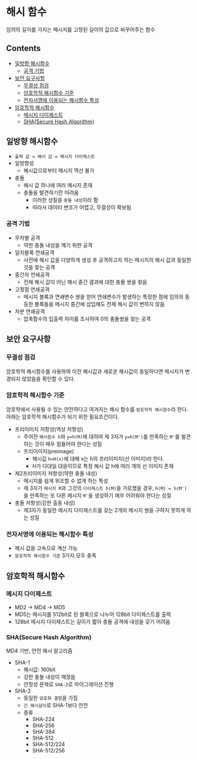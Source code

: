 해시 함수
===

임의의 길이를 가지는 메시지를 고정된 길이의 값으로 바꾸어주는 함수

Contents
---

- [일방향 해시함수](#일방향-해시함수)
  - [공격 기법](#공격-기법)
- [보안 요구사항](#보안-요구사항)
  - [무결성 점검](#무결성-점검)
  - [암호학적 해시함수 기준](#암호학적-해시함수-기준)
  - [전자서명에 이용되는 해시함수 특성](#전자서명에-이용되는-해시함수-특성)
- [암호학적 해시함수](#암호학적-해시함수)
  - [메시지 다이제스트](#메시지-다이제스트)
  - [SHA(Secure Hash Algorithm)](#shasecure-hash-algorithm)

일방향 해시함수
---

- `출력 값 = 해시 값 = 메시지 다이제스트`
- 일방향성
  - 해시값으로부터 메시지 역산 불가
- 충돌
  - 해시 값 하나에 여러 메시지 존재
  - 충돌을 발견하기란 어려움
    - 이러한 성질을 `충돌 내성`이라 함
    - 따라서 데이터 변조가 어렵고, 무결성이 확보됨

### 공격 기법

- 무차별 공격
  - 약한 충돌 내성을 깨기 위한 공격
- 일치블록 연쇄공격
  - 사전에 해시 값을 다양하게 생성 후 공격하고자 하는 메시지의 해시 값과 동일한 것을 찾는 공격
- 중간자 연쇄공격
  - 전체 해시 값이 아닌 해시 중간 결과에 대한 충돌 쌍을 찾음
- 고정점 연쇄공격
  - 메시지 블록과 연쇄변수 쌍을 얻어 연쇄변수가 발생하는 특정한 점에 임의의 동등한 블록들을 메시지 중간에 삽입해도 전체 해시 값이 변하지 않음
- 차분 연쇄공격
  - 압축함수의 입출력 차이를 조사하여 0의 충돌쌍을 찾는 공격

보안 요구사항
---

### 무결성 점검

암호학적 해시함수를 사용하여 이전 해시값과 새로운 해시값이 동일하다면 메시지가 변경되지 않았음을 확인할 수 있다.

### 암호학적 해시함수 기준

암호학에서 사용될 수 있는 안전하다고 여겨지는 해시 함수를 `암호학적 해시함수`라 한다. 아래는 암호학적 해시함수가 되기 위한 필요조건이다.

- 프리이미지 저항성(역상 저항성)
  - 주어진 `해시함수 h`와 `y=h(M)`에 대하여 제 3자가 `y=h(M')`를 만족하는 `M'`를 발견하는 것이 매우 힘들어야 한다는 성질
  - 프리이미지(preimage)
    - 해시값 `h=H(x)`에 대해 x는 h의 프리이미지(선 이미지)라 한다.
    - H가 다대일 대응이므로 특정 해시 값 h에 여러 개의 선 이미지 존재
- 제2프리이미지 저항성(약한 충돌 내성)
  - 메시지를 쉽게 위조할 수 없게 하는 특성
  - 제 3자가 `메시지 M`과 그것의 `다이제스트 h(M)`을 가로챘을 경우, `h(M) = h(M')`을 만족하는 또 다른 메시지 `M'`을 생성하기 매우 어려워야 한다는 성질
- 충돌 저항성(강한 출동 내성)
  - 제3자가 동일한 메시지 다이제스트를 갖는 2개의 메시지 쌍을 구하지 못하게 하는 성질

### 전자서명에 이용되는 해시함수 특성

- 해시 값을 고속으로 계산 가능
- `암호학적 해시함수 기준` 3가지 모두 충족

암호학적 해시함수
---

### 메시지 다이제스트

- MD2 -> MD4 -> MD5
- MD5는 메시지를 512bit로 된 블록으로 나누어 128bit 다이제스트를 출력
- 128bit 메시지 다이제스트는 길이가 짧아 충돌 공격에 내성을 갖기 어려움

### SHA(Secure Hash Algorithm)

MD4 기반, 안전 해시 알고리즘 

- SHA-1
  - 해시값: 160bit
  - 강한 충돌 내성이 깨졌음
  - 안정성 문제로 `SHA-2`로 마이그레이션 진행
- SHA-2
  - 동일한 `암호화 결함`을 가짐
  - `긴 해시길이`로 SHA-1보다 안전
  - 종류
    - SHA-224
    - SHA-256
    - SHA-384
    - SHA-512
    - SHA-512/224
    - SHA-512/256
